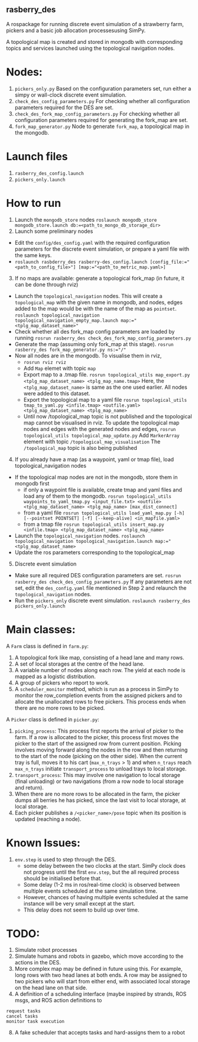 **rasberry_des**
------------
A rospackage for running discrete event simulation of a strawberry farm, pickers and a basic job allocation processesusing SimPy. 

A topological map is created and stored in mongodb with corresponding topics and services launched using the topological navigation nodes.

# Nodes:
  1. `pickers_only.py`
    Based on the configuration parameters set, run either a simpy or wall-clock discrete event simulation.
  2. `check_des_config_parameters.py`
    For checking whether all configuration parameters required for the DES are set.
  3. `check_des_fork_map_config_parameters.py`
    For checking whether all configuration parameters required for generating the fork_map are set.
  4. `fork_map_generator.py`
    Node to generate `fork_map`, a topological map in the mongodb. 

# Launch files
  1. `rasberry_des_config.launch`
  2. `pickers_only.launch`

# How to run

1. Launch the `mongodb_store` nodes
  `roslaunch mongodb_store mongodb_store.launch db:=<path_to_mongo_db_storage_dir>`
2. Launch some preliminary nodes
  * Edit the `config/des_config.yaml` with the required configuration parameters for the discrete event simulation, or prepare a yaml file with the same keys.
  * `roslaunch rasbderry_des rasberry-des_config.launch [config_file:="<path_to_config_file>"] [map:="<path_to_metric_map.yaml>]`
3. If no maps are available: generate a topological fork_map (in future, it can be done through rviz)
  * Launch the `topological_navigation` nodes. This will create a `topological_map` with the given name in mongodb, and nodes, edges added to the map would be with the name of the map as `pointset`.
    `roslaunch topological_navigation topological_navigation_empty_map.launch map:="<tplg_map_dataset_name>"`
  * Check whether all des fork_map config parameters are loaded by running
    `rosrun rasberry_des check_des_fork_map_config_parameters.py`
  * Generate the map (assuming only fork_map at this stage).
    `rosrun rasberry_des fork_map_generator.py ns:="/"`
  * Now all nodes are in the mongodb. To visualise them in rviz,
    * `rosrun rviz rviz`
    * Add `Map` elemet with topic `map`
    * Export map to a .tmap file. 
      `rosrun topological_utils map_export.py <tplg_map_dataset_name> <tplg_map_name.tmap>`
      Here, the `<tplg_map_dataset_name>` is same as the one used earlier. All nodes were added to this dataset.
    * Export the topological map to a yaml file
      `rosrun topological_utils tmap_to_yaml.py <infile.tmap> <outfile.yaml> <tplg_map_dataset_name> <tplg_map_name>`
    * Until now /topological_map topic is not published and the topological map cannot be visualised in rviz. To update the topological map nodes and edges with the generated nodes and edges, 
      `rosrun topological_utils topological_map_update.py`
      Add `MarkerArray` element with topic `/topological_map_visualisation`
      The `/topological_map` topic is also being published
4. If you already have a map (as a waypoint, yaml or tmap file), load topological_navigation nodes
  * If the topological map nodes are not in the mongodb, store them in mongodb first
    * if only a waypoint file is available, create tmap and yaml files and load any of them to the mongodb.
      `rosrun topological_utils waypoints_to_yaml_tmap.py <input_file.txt> <outfile> <tplg_map_dataset_name> <tplg_map_name> [max_dist_connect]`
    * from a yaml file
      `rosrun topological_utils load_yaml_map.py [-h] [--pointset POINTSET] [-f] [--keep-alive] <in_mapfile.yaml>`
    * from a tmap file
      `rosrun topological_utils insert_map.py <infile.tmap> <tplg_map_dataset_name> <tplg_map_name>`
  * Launch the `topological_navigation` nodes. 
    `roslaunch topological_navigation topological_navigation.launch map:="<tplg_map_dataset_name>`
  * Update the ros parameters corresponding to the topological_map
5. Discrete event simulation
  * Make sure all required DES configuration parameters are set.
    `rosrun rasberry_des check_des_config_parameters.py`
    If any parameters are not set, edit the `des_config.yaml` file mentioned in Step 2 and relaunch the `topological_navigation` nodes.
  * Run the `pickers_only` discrete event simulation. 
    `roslaunch rasberry_des pickers_only.launch`

# Main classes:
A `Farm` class is defined in `farm.py`:
  1. A topological fork like map, consisting of a head lane and many rows.
  2. A set of local storages at the centre of the head lane. 
  3. A variable number of nodes along each row. The yield at each node is mapped as a logistic distribution.
  4. A group of pickers who report to work.
  5. A `scheduler_monitor` method, which is run as a process in SimPy to monitor the row_completion events from the assigned pickers and to allocate the unallocated rows to free pickers. This process ends when there are no more rows to be picked.

A `Picker` class is defined in `picker.py`:
  1. `picking_process`: This process first reports the arrival of picker to the farm. If a row is allocated to the picker, this process first moves the picker to the start of the assigned row from current position. Picking involves moving forward along the nodes in the row and then returning to the start of the node (picking on the other side). When the current tray is full, moves it to his cart (`max_n_trays` > 1) and when `n_trays` reach `max_n_trays` initiate `transport_process` to unload trays to local storage.
  2. `transport_process`: This may involve one navigation to local storage (final unloading) or two navigations (from a row node to local storage and return).
  3. When there are no more rows to be allocated in the farm, the picker dumps all berries he has picked, since the last visit to local storage, at local storage.
  4. Each picker publishes a `/<picker_name>/pose` topic when its position is updated (reaching a node).

# Known Issues:
  1. `env.step` is used to step through the DES. 
     - some delay between the two clocks at the start. SimPy clock does not progress until the first `env.step`, but the all required process should be initialised before that.
     - Some delay (1-2 ms in ros/real-time clock) is observed between multiple events scheduled at the same simulation time.
     - However, chances of having multiple events scheduled at the same instance will be very small except at the start.
     - This delay does not seem to build up over time.

# TODO:
  1. Simulate robot processes
  2. Simulate humans and robots in gazebo, which move according to the actions in the DES.
  3. More complex map may be defined in future using this. For example, long rows with two head lanes at both ends. A row may be assigned to two pickers who will start from either end, with associated local storage on the head lane on that side.
  4. A definition of a scheduling interface (maybe inspired by strands, ROS msgs, and ROS action definitions to

    request tasks
    cancel tasks
    monitor task execution

  8. A fake scheduler that accepts tasks and hard-assigns them to a robot

